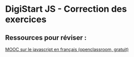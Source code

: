 # DigiStart JS - Correction des exercices

## Ressources pour réviser :

[MOOC sur le javascript en français (openclassroom, gratuit)](https://openclassrooms.com/fr/courses/6175841-apprenez-a-programmer-avec-javascript)
